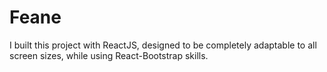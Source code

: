 # Feane
I built this project with ReactJS, designed to be completely adaptable to all screen sizes, while using React-Bootstrap skills. 
